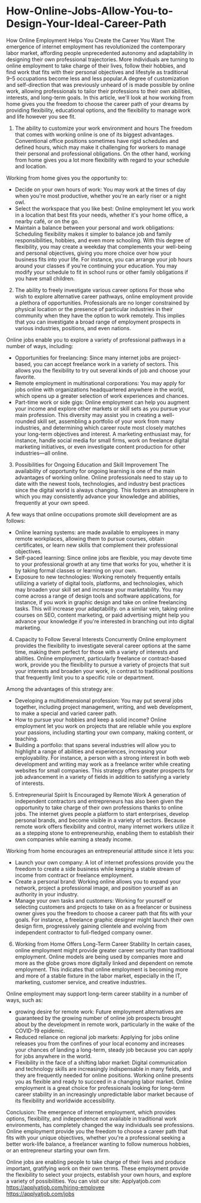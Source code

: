 # How-Online-Jobs-Allow-You-to-Design-Your-Ideal-Career-Path
How Online Employment Helps You Create the Career You Want
The emergence of internet employment has revolutionized the contemporary labor market, affording people unprecedented autonomy and adaptability in designing their own professional trajectories. More individuals are turning to online employment to take charge of their lives, follow their hobbies, and find work that fits with their personal objectives and lifestyle as traditional 9–5 occupations become less and less popular.A degree of customization and self-direction that was previously unheard of is made possible by online work, allowing professionals to tailor their professions to their own abilities, interests, and long-term goals. In this article, we'll look at how working from home gives you the freedom to choose the career path of your dreams by providing flexibility, educational options, and the flexibility to manage work and life however you see fit.

1. The ability to customize your work environment and hours
The freedom that comes with working online is one of its biggest advantages. Conventional office positions sometimes have rigid schedules and defined hours, which may make it challenging for workers to manage their personal and professional obligations. On the other hand, working from home gives you a lot more flexibility with regard to your schedule and location.

Working from home gives you the opportunity to:

- Decide on your own hours of work: You may work at the times of day when you're most productive, whether you're an early riser or a night owl.
- Select the workspace that you like best: Online employment let you work in a location that best fits your needs, whether it's your home office, a nearby café, or on the go.
- Maintain a balance between your personal and work obligations: Scheduling flexibility makes it simpler to balance job and family responsibilities, hobbies, and even more schooling.
With this degree of flexibility, you may create a weekday that complements your well-being and personal objectives, giving you more choice over how your business fits into your life. For instance, you can arrange your job hours around your classes if you're continuing your education. You may modify your schedule to fit in school runs or other family obligations if you have small children.

2. The ability to freely investigate various career options
For those who wish to explore alternative career pathways, online employment provide a plethora of opportunities. Professionals are no longer constrained by physical location or the presence of particular industries in their community when they have the option to work remotely. This implies that you can investigate a broad range of employment prospects in various industries, positions, and even nations.

Online jobs enable you to explore a variety of professional pathways in a number of ways, including:

- Opportunities for freelancing: Since many internet jobs are project-based, you can accept freelance work in a variety of sectors. This allows you the flexibility to try out several kinds of job and choose your favorite.
- Remote employment in multinational corporations: You may apply for jobs online with organizations headquartered anywhere in the world, which opens up a greater selection of work experiences and chances.
- Part-time work or side gigs: Online employment can help you augment your income and explore other markets or skill sets as you pursue your main profession.
This diversity may assist you in creating a well-rounded skill set, assembling a portfolio of your work from many industries, and determining which career route most closely matches your long-term objectives and interest. A marketing enthusiast may, for instance, handle social media for small firms, work on freelance digital marketing initiatives, or even investigate content production for other industries—all online.

3. Possibilities for Ongoing Education and Skill Improvement
The availability of opportunity for ongoing learning is one of the main advantages of working online. Online professionals need to stay up to date with the newest tools, technologies, and industry best practices since the digital world is always changing. This fosters an atmosphere in which you may consistently advance your knowledge and abilities, frequently at your own speed.

A few ways that online occupations promote skill development are as follows:

- Online learning systems: are made available to employees in many remote workplaces, allowing them to pursue courses, obtain certificates, or learn new skills that complement their professional objectives.
- Self-paced learning: Since online jobs are flexible, you may devote time to your professional growth at any time that works for you, whether it is by taking formal classes or learning on your own.
- Exposure to new technologies: Working remotely frequently entails utilizing a variety of digital tools, platforms, and technologies, which may broaden your skill set and increase your marketability.
You may come across a range of design tools and software applications, for instance, if you work in graphic design and take on online freelancing tasks. This will increase your adaptability. on a similar vein, taking online courses on SEO, content marketing, or paid advertising might help you advance your knowledge if you're interested in branching out into digital marketing.

4. Capacity to Follow Several Interests Concurrently
Online employment provides the flexibility to investigate several career options at the same time, making them perfect for those with a variety of interests and abilities. Online employment, particularly freelance or contract-based work, provide you the flexibility to pursue a variety of projects that suit your interests and broaden your work, in contrast to traditional positions that frequently limit you to a specific role or department.

Among the advantages of this strategy are:

- Developing a multidimensional profession: You may put several jobs together, including project management, writing, and web development, to make a special and varied career path.
- How to pursue your hobbies and keep a solid income? Online employment let you work on projects that are reliable while you explore your passions, including starting your own company, making content, or teaching.
- Building a portfolio: that spans several industries will allow you to highlight a range of abilities and experiences, increasing your employability.
For instance, a person with a strong interest in both web development and writing may work as a freelance writer while creating websites for small companies. This strategy offers greater prospects for job advancement in a variety of fields in addition to satisfying a variety of interests.

5. Entrepreneurial Spirit Is Encouraged by Remote Work
A generation of independent contractors and entrepreneurs has also been given the opportunity to take charge of their own professions thanks to online jobs. The internet gives people a platform to start enterprises, develop personal brands, and become visible in a variety of sectors. Because remote work offers flexibility and control, many internet workers utilize it as a stepping stone to entrepreneurship, enabling them to establish their own companies while earning a steady income.

Working from home encourages an entrepreneurial attitude since it lets you:

- Launch your own company: A lot of internet professions provide you the freedom to create a side business while keeping a stable stream of income from contract or freelance employment.
- Create a personal brand: Working online allows you to expand your network, project a professional image, and position yourself as an authority in your industry.
- Manage your own tasks and customers: Working for yourself or selecting customers and projects to take on as a freelancer or business owner gives you the freedom to choose a career path that fits with your goals.
For instance, a freelance graphic designer might launch their own design firm, progressively gaining clientele and evolving from independent contractor to full-fledged company owner.

6. Working from Home Offers Long-Term Career Stability
In certain cases, online employment might provide greater career security than traditional employment. Online models are being used by companies more and more as the globe grows more digitally linked and dependent on remote employment. This indicates that online employment is becoming more and more of a stable fixture in the labor market, especially in the IT, marketing, customer service, and creative industries.

Online employment may support long-term career stability in a number of ways, such as:

- growing desire for remote work: Future employment alternatives are guaranteed by the growing number of online job prospects brought about by the development in remote work, particularly in the wake of the COVID-19 epidemic.
- Reduced reliance on regional job markets: Applying for jobs online releases you from the confines of your local economy and increases your chances of landing a long-term, steady job because you can apply for jobs anywhere in the world.
- Flexibility in the face of a shifting labor market: Digital communication and technology skills are increasingly indispensable in many fields, and they are frequently needed for online positions. Working online presents you as flexible and ready to succeed in a changing labor market.
Online employment is a great choice for professionals looking for long-term career stability in an increasingly unpredictable labor market because of its flexibility and worldwide accessibility.

Conclusion:
The emergence of internet employment, which provides options, flexibility, and independence not available in traditional work environments, has completely changed the way individuals see professions. Online employment provide you the freedom to choose a career path that fits with your unique objectives, whether you're a professional seeking a better work-life balance, a freelancer wanting to follow numerous hobbies, or an entrepreneur starting your own firm.

Online jobs are enabling people to take charge of their lives and produce important, gratifying work on their own terms. These employment provide the flexibility to select your projects, establish your own hours, and explore a variety of possibilities.
You can visit our site: Applyatjob.com<br>
 https://applyatjob.com/hiring-employee<br>
https://applyatjob.com/jobs
